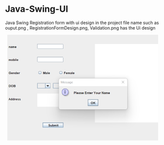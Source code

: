 # Java-Swing-UI
Java Swing Registration form with ui design in the project
file name such as ouput.png , RegistrationFormDesign.png, Validation.png has the Ui design

<div style="display:flex; justify-content:center; align-items:center padding:5px; margin:7px">
   <img src='https://github.com/PaudelSworup/Java-Swing-UI/blob/main/Validation.png?raw=true'  />         
 </div>
